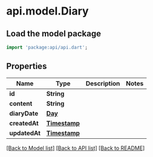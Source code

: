 # api.model.Diary

## Load the model package
```dart
import 'package:api/api.dart';
```

## Properties
Name | Type | Description | Notes
------------ | ------------- | ------------- | -------------
**id** | **String** |  | 
**content** | **String** |  | 
**diaryDate** | [**Day**](Day.md) |  | 
**createdAt** | [**Timestamp**](Timestamp.md) |  | 
**updatedAt** | [**Timestamp**](Timestamp.md) |  | 

[[Back to Model list]](../README.md#documentation-for-models) [[Back to API list]](../README.md#documentation-for-api-endpoints) [[Back to README]](../README.md)


